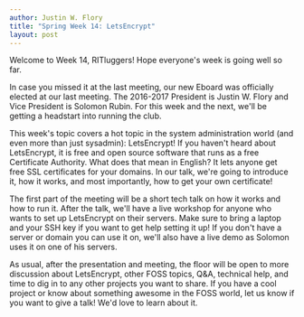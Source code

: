 ```yaml
---
author: Justin W. Flory
title: "Spring Week 14: LetsEncrypt"
layout: post
---
```


Welcome to Week 14, RITluggers! Hope everyone's week is going well so far.

In case you missed it at the last meeting, our new Eboard was officially elected at our last meeting. The 2016-2017 President is Justin W. Flory and Vice President is Solomon Rubin. For this week and the next, we'll be getting a headstart into running the club.

This week's topic covers a hot topic in the system administration world (and even more than just sysadmin): LetsEncrypt! If you haven't heard about LetsEncrypt, it is free and open source software that runs as a free Certificate Authority. What does that mean in English? It lets anyone get free SSL certificates for your domains. In our talk, we're going to introduce it, how it works, and most importantly, how to get your own certificate!

The first part of the meeting will be a short tech talk on how it works and how to run it. After the talk, we'll have a live workshop for anyone who wants to set up LetsEncrypt on their servers. Make sure to bring a laptop and your SSH key if you want to get help setting it up! If you don't have a server or domain you can use it on, we'll also have a live demo as Solomon uses it on one of his servers.

As usual, after the presentation and meeting, the floor will be open to more discussion about LetsEncrypt, other FOSS topics, Q&A, technical help, and time to dig in to any other projects you want to share. If you have a cool project or know about something awesome in the FOSS world, let us know if you want to give a talk! We'd love to learn about it.
